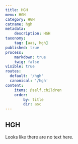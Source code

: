 ```yaml
---
title: HGH
menu: HGH
category: HGH
catname: hgh
metadata:
    description: HGH
taxonomy:
    tag: [aas, hgh]
published: true
process:
    markdown: true
    twig: false
visible: true
routes:
  default: '/hgh'
  canonical: '/hgh'
content:
    items: @self.children
    order:
        by: title
        dir: asc
---
```

## HGH
Looks like there are no text here.
